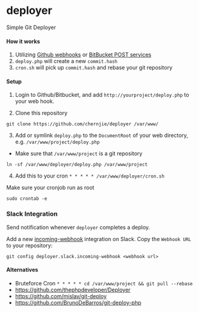 deployer
========

Simple Git Deployer

#### How it works

1. Utilizing [Github webhooks](https://developer.github.com/webhooks/) or [BitBucket POST services](https://confluence.atlassian.com/display/BITBUCKET/POST+hook+management)
2. `deploy.php` will create a new `commit.hash`
3. `cron.sh` will pick up `commit.hash` and rebase your git repository

#### Setup

1. Login to Github/Bitbucket, and add `http://yourproject/deploy.php` to your web hook.

2. Clone this repository
```shell
git clone https://github.com/chernjie/deployer /var/www/
```

3. Add or symlink `deploy.php` to the `DocumentRoot` of your web directory, e.g. `/var/www/project/deploy.php`
 * Make sure that `/var/www/project` is a git repository
```shell
ln -sf /var/www/deployer/deploy.php /var/www/project
```

4. Add this to your cron
`* * * * * /var/www/deployer/cron.sh`

Make sure your cronjob run as root
```shell
sudo crontab -e
```

### Slack Integration

Send notification whenever `deployer` completes a deploy.

Add a new [incoming-webhook](https://my.slack.com/services/new/incoming-webhook) integration on Slack. Copy the `Webhook URL` to your repository:

```shell
git config deployer.slack.incoming-webhook <webhook url>
```

#### Alternatives

* Bruteforce Cron `* * * * * cd /var/www/project && git pull --rebase`
* https://github.com/thephpdeveloper/Deployer
* https://github.com/mislav/git-deploy
* https://github.com/BrunoDeBarros/git-deploy-php
